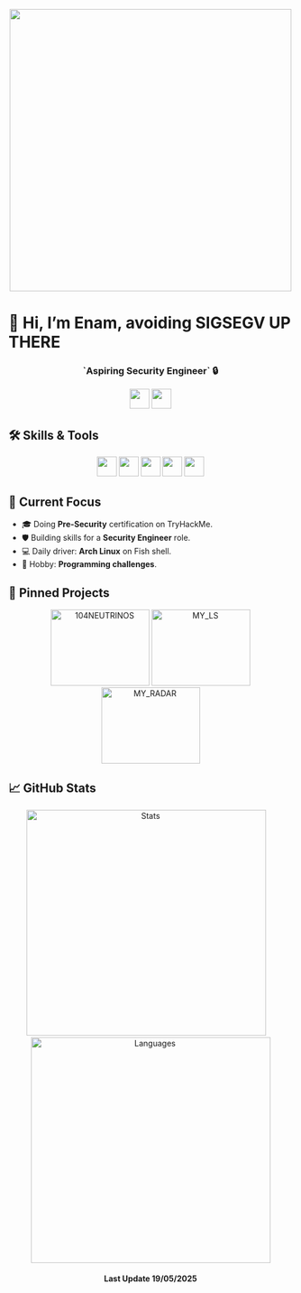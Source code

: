 <p align="center">
    <img src="https://media2.giphy.com/media/v1.Y2lkPTc5MGI3NjExdHdzYmYwdzA1ejY5NHNtajlybWhybzNpdzY2aHFycmF3eDhxY3dkMiZlcD12MV9pbnRlcm5hbF9naWZfYnlfaWQmY3Q9Zw/itKu0npJcjBpY05dlF/giphy.gif" width="500"/>
</p>

# 👋 Hi, I’m Enam, avoiding SIGSEGV UP THERE
<div align="center">
    <h3> `Aspiring Security Engineer` 🔒 </h3>
    <img src = "https://img.shields.io/badge/-LinkedIn-0A66C2?logo=linkedin&logoColor=white)](https://www.linkedin.com/in/enam-kodjoh-kpakpassou-210569360/" height = "35"/>
    <img src = "https://visitor-badge.laobi.icu/badge?page_id=EnamAntoineM.EnamAntoineM)](https://visitor-badge.laobi.icu/badge?page_id=EnamAntoineM.EnamAntoineM" height = "35"/>
</div>

## 🛠️ Skills & Tools

<p align="center">
    <img src="https://img.shields.io/badge/C-555555?logo=c&logoColor=white" height="35"/>
    <img src="https://img.shields.io/badge/C++-00599C?logo=c%2B%2B&logoColor=white" height="35"/>
    <img src="https://img.shields.io/badge/Shell-4EAA25?logo=gnu-bash&logoColor=white" height="35"/>
    <img src="https://img.shields.io/badge/Docker-2496ED?logo=docker&logoColor=white" height="35"/>
    <img src="https://img.shields.io/badge/Arch_Linux-1793D1?logo=arch-linux&logoColor=white" height="35"/>
</p>

## 🚀 Current Focus

- 🎓 Doing **Pre-Security** certification on TryHackMe.
- 🛡️ Building skills for a **Security Engineer** role.
- 💻 Daily driver: **Arch Linux** on Fish shell.
- 🎯 Hobby: **Programming challenges**.

## 🌟 Pinned Projects

<div align="center">
  <a href="https://github.com/EnamAntoineM/104NEUTRINOS"><img src="https://media.giphy.com/media/3o7aD4SbQGR6ZpO0XE/giphy.gif" alt="104NEUTRINOS" height = "135" width = "175" /></a>
  <a href="https://github.com/EnamAntoineM/MY_LS"><img src="https://media.giphy.com/media/l0MYt5jPR6QX5pnqM/giphy.gif" alt="MY_LS" height = "135" width = "175" /></a>
  <a href="https://github.com/EnamAntoineM/MY_RADAR"><img src="https://media.giphy.com/media/26xBukhZFx8SZNlEA/giphy.gif" alt="MY_RADAR" height = "135" width = "175" /></a>
</div>

## 📈 GitHub Stats

<p align="center">
  <img src="https://github-readme-stats.vercel.app/api?username=EnamAntoineM&show_icons=true&theme=radical" height = "400" width = "425" alt="Stats"/>
  &nbsp;&nbsp;&nbsp;
  <img src="https://github-readme-stats.vercel.app/api/top-langs/?username=EnamAntoineM&layout=compact&theme=radical" height = "400" width = "425" alt="Languages"/>
</p>

<div align = "center">
    <h4> Last Update 19/05/2025 </h4>
</div>
